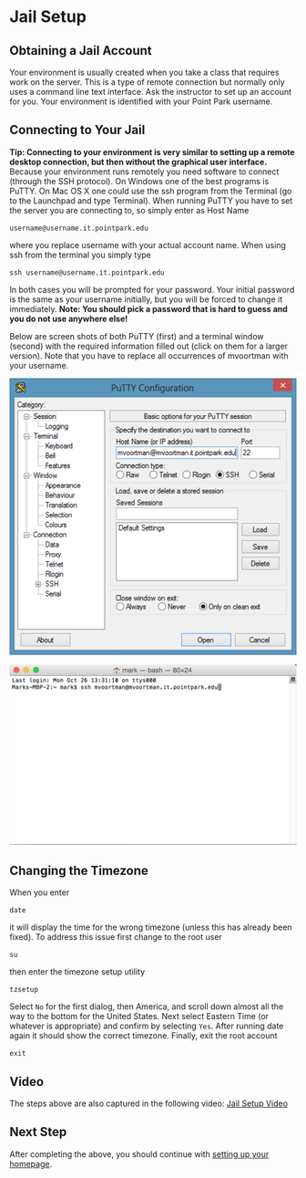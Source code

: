 # Jail Setup

## Obtaining a Jail Account

Your environment is usually created when you take a class that requires work on the server. This is a type of remote connection but normally only uses a command line text interface. Ask the instructor to set up an account for you. Your environment is identified with your Point Park username.

## Connecting to Your Jail

**Tip: Connecting to your environment is very similar to setting up a remote desktop connection, but then without the graphical user interface.**
Because your environment runs remotely you need software to connect (through the SSH protocol). On Windows one of the best programs is PuTTY. On Mac OS X one could use the ssh program from the Terminal (go to the Launchpad and type Terminal). When running PuTTY you have to set the server you are connecting to, so simply enter as Host Name

```
username@username.it.pointpark.edu
```

where you replace username with your actual account name. When using ssh from the terminal you simply type

```
ssh username@username.it.pointpark.edu
```

In both cases you will be prompted for your password. Your initial password is the same as your username initially, but you will be forced to change it immediately.
**Note: You should pick a password that is hard to guess and you do not use anywhere else!**

Below are screen shots of both PuTTY (first) and a terminal window (second) with the required information filled out (click on them for a larger version). Note that you have to replace all occurrences of mvoortman with your username.

![PuTTy](images/jail-putty.png)

![Terminal](images/jail-terminal.png)

## Changing the Timezone

When you enter

```
date
```

it will display the time for the wrong timezone (unless this has already been fixed). To address this issue first change to the root user

```
su
```

then enter the timezone setup utility

```
tzsetup
```

Select `No` for the first dialog, then America, and scroll down almost all the way to the bottom for the United States. Next select Eastern Time (or whatever is appropriate) and confirm by selecting `Yes`. After running date again it should show the correct timezone.
Finally, exit the root account

```
exit
```

## Video

The steps above are also captured in the following video:
[Jail Setup Video](videos/jail-setup.mp4)

## Next Step

After completing the above, you should continue with [setting up your homepage](homepage-setup).
